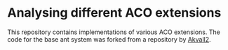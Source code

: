 # Analysing different ACO extensions
This repository contains implementations of various ACO extensions. The code for the base ant system was forked from a repository by [Akvall2](https://github.com/Akavall/AntColonyOptimization/). 

